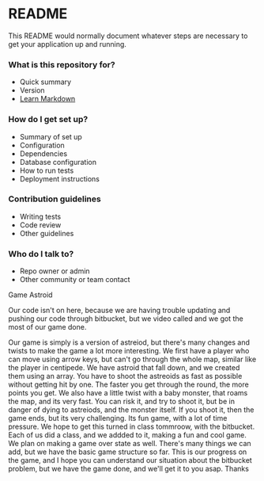 # README #

This README would normally document whatever steps are necessary to get your application up and running.

### What is this repository for? ###

* Quick summary
* Version
* [Learn Markdown](https://bitbucket.org/tutorials/markdowndemo)

### How do I get set up? ###

* Summary of set up
* Configuration
* Dependencies
* Database configuration
* How to run tests
* Deployment instructions

### Contribution guidelines ###

* Writing tests
* Code review
* Other guidelines

### Who do I talk to? ###

* Repo owner or admin
* Other community or team contact

Game Astroid

Our code isn't on here, because we are having trouble updating and pushing our code through bitbucket, but we video called and we got the most of our game done.

Our game is simply is a version of astreiod, but there's many changes and twists to make the game a lot more interesting. We first have a player who can move using arrow keys, but can't go through the whole map,
similar like the player in centipede. We have astroid that fall down, and we created them using an array. You have to shoot the astreoids as fast as possible without getting hit by one. The faster you get through
the round, the more points you get. We also have a little twist with a baby monster, that roams the map, and its very fast. You can risk it, and try to shoot it, but be in danger of dying to astreiods, and the monster
itself. If you shoot it, then the game ends, but its very challenging. Its fun game, with a lot of time pressure. We hope to get this turned in class tommroow, with the bitbucket. Each of us did a class, and we addded
to it, making a fun and cool game. We plan on making a game over state as well. There's many things we can add, but we have the basic game structure so far. This is our progress on the game, and I hope you can understand our
situation about the bitbucket problem, but we have the game done, and we'll get it to you asap. Thanks